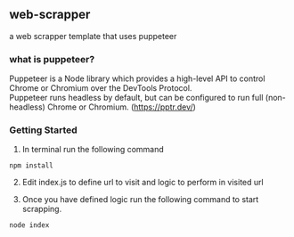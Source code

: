 ## web-scrapper
a web scrapper template that uses puppeteer

### what is puppeteer?
Puppeteer is a Node library which provides a high-level API to 
control Chrome or Chromium over the DevTools Protocol. <br/>
Puppeteer runs headless by default, but can be configured to 
run full (non-headless) Chrome or Chromium. (https://pptr.dev/)


### Getting Started

1. In terminal run the following command
```
npm install
```

2. Edit index.js to define url to visit and logic to perform in visited url 


3. Once you have defined logic run the following command to start scrapping. 
```
node index
``` 

